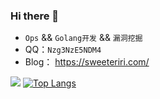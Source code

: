 ### Hi there 👋

<!--
**SweetEriri/SweetEriri** is a ✨ _special_ ✨ repository because its `README.md` (this file) appears on your GitHub profile.

Here are some ideas to get you started:

- 🔭 I’m currently working on ...
- 🌱 I’m currently learning ...
- 👯 I’m looking to collaborate on ...
- 🤔 I’m looking for help with ...
- 💬 Ask me about ...
- 📫 How to reach me: ...
- 😄 Pronouns: ...
- ⚡ Fun fact: ...
-->

- `Ops` && `Golang开发` && `漏洞挖掘`
- QQ：`Nzg3NzE5NDM4`
- Blog： https://sweeteriri.com/


![](https://github-readme-stats.vercel.app/api?username=SweetEriri&theme=dark)
[![Top Langs](https://github-readme-stats.vercel.app/api/top-langs/?username=SweetEriri&hide=javascript,html&theme=dark)](https://github.com/anuraghazra/github-readme-stats)
